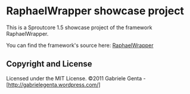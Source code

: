 RaphaelWrapper showcase project
===============================

This is a Sproutcore 1.5 showcase project of the framework RaphaelWrapper.

You can find the framework's source here: [RaphaelWrapper](https://github.com/demerzel3/RaphaelWrapper)

Copyright and License
---------------------
Licensed under the MIT License.
©2011 Gabriele Genta - [http://gabrielegenta.wordpress.com/]




